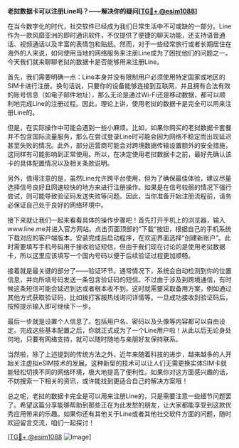 **老挝数据卡可以注册Line吗？——解决你的疑问[[TG💪+ @esim1088](https://t.me/s/esim1088)]**

在当今数字化的时代，社交软件已经成为我们日常生活中不可或缺的一部分。Line作为一款风靡亚洲的即时通讯软件，不仅提供了便捷的聊天功能，还支持语音通话、视频通话以及丰富的表情包和贴纸。然而，对于一些经常旅行或者长期居住在海外的人来说，如何使用当地的网络服务来注册Line成为了困扰他们的问题之一。今天我们就来聊聊老挝的数据卡是否能够用来注册Line。

首先，我们需要明确一点：Line本身并没有限制用户必须使用特定国家或地区的SIM卡进行注册。换句话说，只要你的设备能够连接到互联网，并且拥有合法有效的账号信息（如电子邮件地址），那么无论是通过Wi-Fi还是移动数据，都可以顺利地完成Line的注册过程。因此，理论上讲，使用老挝的数据卡是完全可以用来注册Line的。

但是，在实际操作中可能会遇到一些小麻烦。比如，如果你购买的老挝数据卡套餐并不包含国际流量服务，那么在尝试登录Line时可能会因为网络不稳定而出现延迟甚至失败的情况。此外，部分运营商可能会对跨境数据传输设置额外的安全措施，这同样有可能影响到正常使用。所以，在决定使用老挝数据卡之前，最好先确认该卡的具体配置情况以及相关条款说明。

另外，值得注意的是，虽然Line允许跨平台使用，但为了确保最佳体验，建议尽量选择信号良好且网速较快的地方来进行注册操作。如果是在信号较弱的情况下强行尝试，则可能导致验证码发送失败等问题。因此，当你准备开始注册流程前，请务必保证自己处于良好的网络环境中。

接下来就让我们一起来看看具体的操作步骤吧！首先打开手机上的浏览器，输入www.line.me并进入官方网站。点击页面顶部的“下载”按钮，根据自己的手机系统下载对应的客户端版本。安装完成后启动程序，在欢迎界面选择“创建新账户”。此时需要填写手机号码用于接收验证短信，但由于我们现在讨论的是使用老挝数据卡，所以这里应该填写一个国内号码以便于后续验证过程更加顺畅。

接着就是最关键的部分了——验证环节。通常情况下，系统会自动检测到你的位置信息，并向所填号码发送一条包含验证码的短信。不过由于涉及到跨境通信，有时候这条短信可能会延迟到达或者根本收不到。这时就需要采取备用方案，例如通过其他方式获取验证码，比如拨打客服热线询问详情等。一旦成功接收到验证码后，按照提示输入即可继续下一步。

最后一步就是设置个人信息了。包括用户名、密码以及头像等内容都可以自由设定。完成这些基本配置之后，你就正式成为了一个Line用户啦！从此以后无论身处何地，只要有网络支持，就可以随时随地与亲朋好友保持联系。

当然啦，除了上述提到的传统方法之外，近年来随着科技的进步，越来越多的人开始关注虚拟eSIM技术的发展。这种新型的技术可以让人们无需更换实体SIM卡就能轻松切换不同的网络环境，极大地提高了便利性。如果你对这方面感兴趣的话，不妨搜索一下相关的资讯，或许能找到更适合自己的解决方案哦！

总之呢，老挝的数据卡完全是可以用来注册Line的，只是需要注意一些细节问题罢了。希望这篇分享能够帮助到那些正在为此发愁的朋友，让大家都能享受到这款优秀应用带来的乐趣。如果你还有其他关于Line或者其他社交软件方面的问题，随时欢迎留言交流，咱们一起探讨！

[[TG💪+ @esim1088](https://t.me/s/esim1088) ![Image](https://i.postimg.cc/4NQfJmqS/Snipaste-2025-05-13-00-14-12.png)]